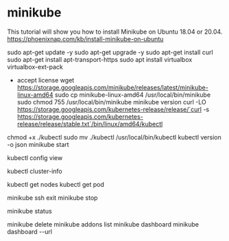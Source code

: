# minikube

This tutorial will show you how to install Minikube on Ubuntu 18.04 or 20.04.
https://phoenixnap.com/kb/install-minikube-on-ubuntu

sudo apt-get update -y
sudo apt-get upgrade -y
sudo apt-get install curl
sudo apt-get install apt-transport-https
sudo apt install virtualbox virtualbox-ext-pack
 - accept license
wget https://storage.googleapis.com/minikube/releases/latest/minikube-linux-amd64
sudo cp minikube-linux-amd64 /usr/local/bin/minikube
sudo chmod 755 /usr/local/bin/minikube
minikube version
curl -LO https://storage.googleapis.com/kubernetes-release/release/`curl -s https://storage.googleapis.com/kubernetes-release/release/stable.txt`/bin/linux/amd64/kubectl

chmod +x ./kubectl
sudo mv ./kubectl /usr/local/bin/kubectl
kubectl version -o json
minikube start

kubectl config view

kubectl cluster-info

kubectl get nodes
kubectl get pod

minikube ssh
exit
minikube stop

minikube status

minikube delete
minikube addons list
minikube dashboard
minikube dashboard --url


